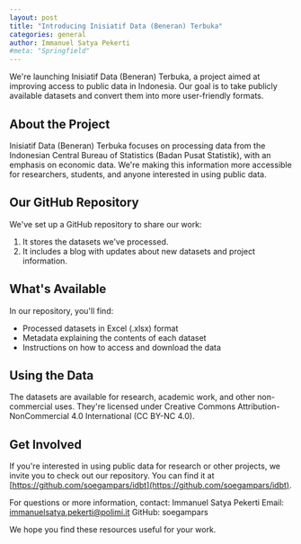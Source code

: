 ```yaml
---
layout: post
title: "Introducing Inisiatif Data (Beneran) Terbuka"
categories: general
author: Immanuel Satya Pekerti
#meta: "Springfield"
---
```


We're launching Inisiatif Data (Beneran) Terbuka, a project aimed at improving access to public data in Indonesia. Our goal is to take publicly available datasets and convert them into more user-friendly formats.

## About the Project

Inisiatif Data (Beneran) Terbuka focuses on processing data from the Indonesian Central Bureau of Statistics (Badan Pusat Statistik), with an emphasis on economic data. We're making this information more accessible for researchers, students, and anyone interested in using public data.

## Our GitHub Repository

We've set up a GitHub repository to share our work:

1. It stores the datasets we've processed.
2. It includes a blog with updates about new datasets and project information.

## What's Available

In our repository, you'll find:

- Processed datasets in Excel (.xlsx) format
- Metadata explaining the contents of each dataset
- Instructions on how to access and download the data

## Using the Data

The datasets are available for research, academic work, and other non-commercial uses. They're licensed under Creative Commons Attribution-NonCommercial 4.0 International (CC BY-NC 4.0).

## Get Involved

If you're interested in using public data for research or other projects, we invite you to check out our repository. You can find it at [https://github.com/soegampars/idbt](https://github.com/soegampars/idbt).

For questions or more information, contact:
Immanuel Satya Pekerti
Email: immanuelsatya.pekerti@polimi.it
GitHub: soegampars

We hope you find these resources useful for your work.